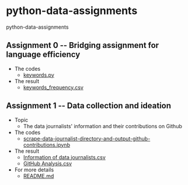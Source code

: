 # python-data-assignments
python-data-assignments
## Assignment 0 -- Bridging assignment for language efficiency
  - The codes
    - [keywords.py](https://github.com/ConnorLi96/python-data-assignments/blob/master/assignment0/Assignment%200.ipynb)
  - The result
    - [keywords_frequency.csv](https://github.com/ConnorLi96/python-data-assignments/blob/master/assignment0/Delete-Stop-Words-Keywords.csv)


## Assignment 1 -- Data collection and ideation
  - Topic
    - The data journalists' information and their contributions on Github
  - The codes
    - [scrape-data-journalist-directory-and-output-github-contributions.ipynb]((https://github.com/FLYSTEPHEN/python-data-assignments/blob/master/assignment1/scrape-data-journalist-directory-and-output-github-contributions.ipynb))
  - The result
    - [Information of data journalists.csv](https://github.com/ConnorLi96/python-data-assignments/blob/master/assignment1/Data_Journalism.csv)
    - [GitHub Analysis.csv](https://github.com/ConnorLi96/python-data-assignments/blob/master/assignment1/Github_Analysis.csv)
  - For more details
    - [README.md](https://github.com/ConnorLi96/python-data-assignments/blob/master/assignment1/README.md)
